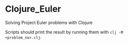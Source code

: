 # Clojure_Euler
Solving Project Euler problems with Clojure

Scripts should print the result by running them with `clj -M <problem_no>.clj`.
